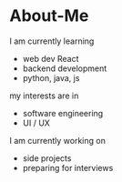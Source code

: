 # About-Me

I am currently learning 
- web dev React
- backend development
- python, java, js

my interests are in
- software engineering
- UI / UX 

I am currently working on
- side projects
- preparing for interviews
